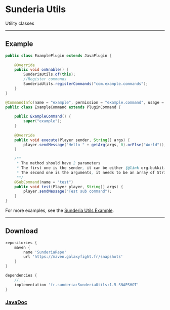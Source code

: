 # Sunderia Utils
Utility classes

---

## Example

```java
public class ExamplePlugin extends JavaPlugin {
    
    @Override
    public void onEnable() {
        SunderiaUtils.of(this);
        //Register commands
        SunderiaUtils.registerCommands("com.example.commands");
    }
}
```

```java
@CommandInfo(name = "example", permission = "example.command", usage = "/example <player>", description = "Example command")
public class ExampleCommand extends PluginCommand {
    
    public ExampleCommand() {
        super("example");
    }
    
    @Override
    public void execute(Player sender, String[] args) {
        player.sendMessage("Hello " + getArg(args, 0).orElse("World"));
    }

    /**
     * The method should have 2 parameters
     * The first one is the sender, it can be either {@link org.bukkit.entity.Player} or {@link org.bukkit.command.CommandSender} (it depends on the value of {requiresPlayer} in the {@link CommandInfo#requiresPlayer()})
     * The second one is the arguments, it needs to be an array of String.
     **/
    @SubCommand(name = "test")
    public void test(Player player, String[] args) {
        player.sendMessage("Test sub command");
    }
}
```

For more examples, see the [Sunderia Utils Example](https://github.com/Sunderia/SunderiaUtils/tree/main/SunderiaUtilsTest/src/main/java/fr/minemobs/sunderiautilstest).

---

## Download


```groovy
repositories {
    maven {
        name 'SunderiaRepo'
        url 'https://maven.galaxyfight.fr/snapshots'
    }
}

dependencies {
    //...
    implementation 'fr.sunderia:SunderiaUtils:1.5-SNAPSHOT'
}

```

### [JavaDoc](https://jitpack.io/com/github/Sunderia/SunderiaUtils/1.0/javadoc/)
